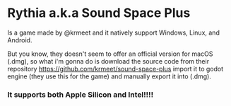 
# Rythia a.k.a Sound Space Plus
Is a game made by @krmeet and it natively support Windows, Linux, and Android.

But you know, they doesn't seem to offer an official version for macOS (.dmg), so what i'm gonna do is download the source code from their repository https://github.com/krmeet/sound-space-plus import it to godot engine (they use this for the game) and manually export it into (.dmg).

### It supports both Apple Silicon and Intel!!!!
